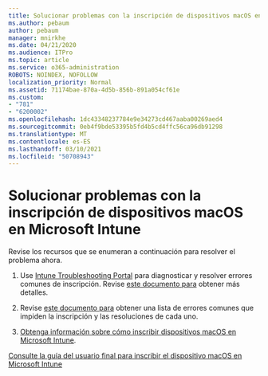 ```yaml
---
title: Solucionar problemas con la inscripción de dispositivos macOS en Microsoft Intune
ms.author: pebaum
author: pebaum
manager: mnirkhe
ms.date: 04/21/2020
ms.audience: ITPro
ms.topic: article
ms.service: o365-administration
ROBOTS: NOINDEX, NOFOLLOW
localization_priority: Normal
ms.assetid: 71174bae-870a-4d5b-856b-891a054cf61e
ms.custom:
- "781"
- "6200002"
ms.openlocfilehash: 1dc43348237784e9e34273cd467aaba00269aed4
ms.sourcegitcommit: 0eb4f9bde53395b5fd4b5cd4ffc56ca96db91298
ms.translationtype: MT
ms.contentlocale: es-ES
ms.lasthandoff: 03/10/2021
ms.locfileid: "50708943"
---
```

# <a name="troubleshoot-issues-with-enrolling-macos-devices-in-microsoft-intune"></a>Solucionar problemas con la inscripción de dispositivos macOS en Microsoft Intune

Revise los recursos que se enumeran a continuación para resolver el problema ahora.
  
1. Use [Intune Troubleshooting Portal](https://devicemanagement.microsoft.com/#blade/Microsoft_Intune_DeviceSettings/TroubleshootBlade) para diagnosticar y resolver errores comunes de inscripción. Revise [este documento para](https://docs.microsoft.com/intune/help-desk-operators) obtener más detalles.

2. Revise [este documento para](https://docs.microsoft.com/troubleshoot/mem/intune/troubleshoot-device-enrollment-in-intune) obtener una lista de errores comunes que impiden la inscripción y las resoluciones de cada uno.

3. [Obtenga información sobre cómo inscribir dispositivos macOS en Microsoft Intune](https://docs.microsoft.com/intune/macos-enroll).

[Consulte la guía del usuario final para inscribir el dispositivo macOS en Microsoft Intune](https://docs.microsoft.com/intune-user-help/enroll-your-device-in-intune-macos-cp)
  